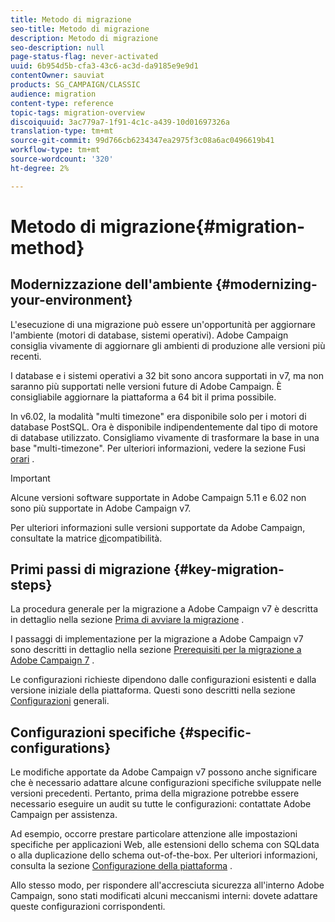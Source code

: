 ```yaml
---
title: Metodo di migrazione
seo-title: Metodo di migrazione
description: Metodo di migrazione
seo-description: null
page-status-flag: never-activated
uuid: 6b954d5b-cfa3-43c6-ac3d-da9185e9e9d1
contentOwner: sauviat
products: SG_CAMPAIGN/CLASSIC
audience: migration
content-type: reference
topic-tags: migration-overview
discoiquuid: 3ac779a7-1f91-4c1c-a439-10d01697326a
translation-type: tm+mt
source-git-commit: 99d766cb6234347ea2975f3c08a6ac0496619b41
workflow-type: tm+mt
source-wordcount: '320'
ht-degree: 2%

---
```



# Metodo di migrazione{#migration-method}

## Modernizzazione dell&#39;ambiente {#modernizing-your-environment}

L&#39;esecuzione di una migrazione può essere un&#39;opportunità per aggiornare l&#39;ambiente (motori di database, sistemi operativi).  Adobe Campaign consiglia vivamente di aggiornare gli ambienti di produzione alle versioni più recenti.

I database e i sistemi operativi a 32 bit sono ancora supportati in v7, ma non saranno più supportati nelle versioni future di  Adobe Campaign. È consigliabile aggiornare la piattaforma a 64 bit il prima possibile.

In v6.02, la modalità &quot;multi timezone&quot; era disponibile solo per i motori di database PostSQL. Ora è disponibile indipendentemente dal tipo di motore di database utilizzato. Consigliamo vivamente di trasformare la base in una base &quot;multi-timezone&quot;. Per ulteriori informazioni, vedere la sezione Fusi [orari](../../migration/using/general-configurations.md#time-zones) .

>[!IMPORTANT]
>
>Alcune versioni software supportate in  Adobe Campaign 5.11 e 6.02 non sono più supportate in  Adobe Campaign v7.
>
>Per ulteriori informazioni sulle versioni supportate da  Adobe Campaign, consultate la matrice [di](../../rn/using/compatibility-matrix.md)compatibilità.

## Primi passi di migrazione {#key-migration-steps}

La procedura generale per la migrazione a  Adobe Campaign v7 è descritta in dettaglio nella sezione [Prima di avviare la migrazione](../../migration/using/before-starting-migration.md) .

I passaggi di implementazione per la migrazione a  Adobe Campaign v7 sono descritti in dettaglio nella sezione [Prerequisiti per la migrazione a  Adobe Campaign 7](../../migration/using/prerequisites-for-migration-to-adobe-campaign-7.md) .

Le configurazioni richieste dipendono dalle configurazioni esistenti e dalla versione iniziale della piattaforma. Questi sono descritti nella sezione [Configurazioni](../../migration/using/general-configurations.md) generali.

## Configurazioni specifiche {#specific-configurations}

Le modifiche apportate da  Adobe Campaign v7 possono anche significare che è necessario adattare alcune configurazioni specifiche sviluppate nelle versioni precedenti. Pertanto, prima della migrazione potrebbe essere necessario eseguire un audit su tutte le configurazioni: contattate  Adobe Campaign per assistenza.

Ad esempio, occorre prestare particolare attenzione alle impostazioni specifiche per applicazioni Web, alle estensioni dello schema con SQLdata o alla duplicazione dello schema out-of-the-box. Per ulteriori informazioni, consulta la sezione [Configurazione della piattaforma](../../migration/using/configuring-your-platform.md) .

Allo stesso modo, per rispondere all&#39;accresciuta sicurezza all&#39;interno  Adobe Campaign, sono stati modificati alcuni meccanismi interni: dovete adattare queste configurazioni corrispondenti.
